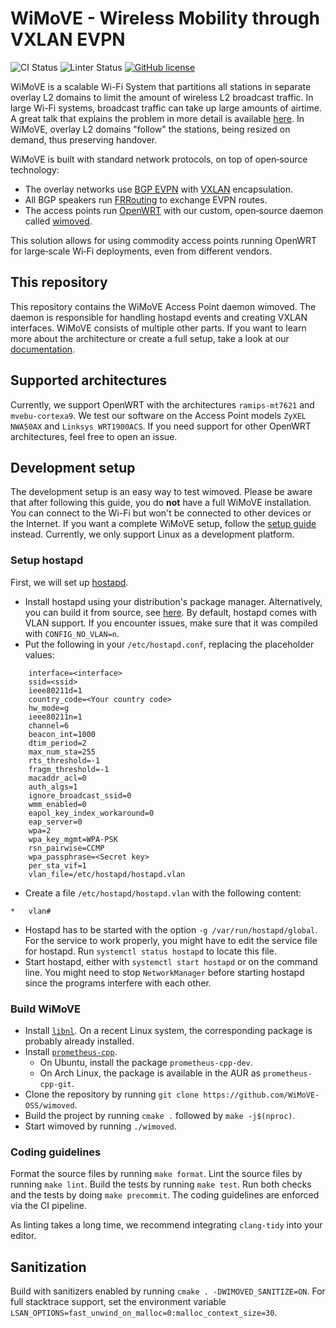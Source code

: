 # WiMoVE - Wireless Mobility through VXLAN EVPN

![CI Status](https://github.com/WiMoVE-OSS/wimoved/actions/workflows/build.yml/badge.svg?branch=main)
![Linter Status](https://github.com/WiMoVE-OSS/wimoved/actions/workflows/linter.yml/badge.svg?branch=main)
[![GitHub license](https://img.shields.io/badge/license-MIT-blue.svg)](https://github.com/WiMoVE-OSS/wimoved/blob/main/LICENSE)

WiMoVE is a scalable Wi-Fi System that partitions all stations in separate overlay L2 domains to limit the amount of wireless L2 broadcast traffic.
In large Wi-Fi systems, broadcast traffic can take up large amounts of airtime.
A great talk that explains the problem in more detail is available [here](https://www.youtube.com/watch?v=v8y-r9JBhmw).
In WiMoVE, overlay L2 domains "follow" the stations, being resized on demand, thus preserving handover.

WiMoVE is built with standard network protocols, on top of open&#8209;source technology:

- The overlay networks use [BGP EVPN](https://www.rfc-editor.org/rfc/rfc8365.html) with [VXLAN](https://www.rfc-editor.org/rfc/rfc7348) encapsulation.
- All BGP speakers run [FRRouting](https://frrouting.org/) to exchange EVPN routes.
- The access points run [OpenWRT](https://openwrt.org/) with our custom, open&#8209;source daemon called [wimoved](https://github.com/wimove-oss/wimoved).

This solution allows for using commodity access points running OpenWRT for large&#8209;scale Wi&#8209;Fi deployments, even from different vendors.

## This repository

This repository contains the WiMoVE Access Point daemon wimoved.
The daemon is responsible for handling hostapd events and creating VXLAN interfaces.
WiMoVE consists of multiple other parts.
If you want to learn more about the architecture or create a full setup, take a look at our [documentation](https://wimove-oss.github.io/docs/).

## Supported architectures

Currently, we support OpenWRT with the architectures `ramips-mt7621` and `mvebu-cortexa9`.
We test our software on the Access Point models `ZyXEL NWA50AX` and `Linksys WRT1900ACS`.
If you need support for other OpenWRT architectures, feel free to open an issue.

## Development setup

The development setup is an easy way to test wimoved.
Please be aware that after following this guide, you do **not** have a full WiMoVE installation.
You can connect to the Wi-Fi but won't be connected to other devices or the Internet. If you want a complete WiMoVE setup, follow the [setup guide](https://wimove-oss.github.io/docs/) instead.
Currently, we only support Linux as a development platform.

### Setup hostapd

First, we will set up [hostapd](https://w1.fi/).

- Install hostapd using your distribution's package manager. Alternatively, you can build it from source, see [here](https://w1.fi/). By default, hostapd comes with VLAN support. If you encounter issues, make sure that it was compiled with `CONFIG_NO_VLAN=n`.
- Put the following in your `/etc/hostapd.conf`, replacing the placeholder values:

```text
    interface=<interface>
    ssid=<ssid>
    ieee80211d=1
    country_code=<Your country code>
    hw_mode=g
    ieee80211n=1
    channel=6
    beacon_int=1000
    dtim_period=2
    max_num_sta=255
    rts_threshold=-1
    fragm_threshold=-1
    macaddr_acl=0
    auth_algs=1
    ignore_broadcast_ssid=0
    wmm_enabled=0
    eapol_key_index_workaround=0
    eap_server=0
    wpa=2
    wpa_key_mgmt=WPA-PSK
    rsn_pairwise=CCMP
    wpa_passphrase=<Secret key>
    per_sta_vif=1
    vlan_file=/etc/hostapd/hostapd.vlan
```

- Create a file `/etc/hostapd/hostapd.vlan` with the following content: 

```text
*   vlan#
```
- Hostapd has to be started with the option `-g /var/run/hostapd/global`. For the service to work properly, you might have to edit the service file for hostapd. Run `systemctl status hostapd` to locate this file.
- Start hostapd, either with `systemctl start hostapd` or on the command line. You might need to stop `NetworkManager` before starting hostapd since the programs interfere with each other.

### Build WiMoVE

- Install [`libnl`](https://github.com/thom311/libnl). On a recent Linux system, the corresponding package is probably already installed.
- Install [`prometheus-cpp`](https://github.com/jupp0r/prometheus-cpp).
    - On Ubuntu, install the package `prometheus-cpp-dev`.
    - On Arch Linux, the package is available in the AUR as `prometheus-cpp-git`.
- Clone the repository by running `git clone https://github.com/WiMoVE-OSS/wimoved`.
- Build the project by running `cmake .` followed by `make -j$(nproc)`.
- Start wimoved by running `./wimoved`.

### Coding guidelines

Format the source files by running `make format`.
Lint the source files by running `make lint`.
Build the tests by running `make test`.
Run both checks and the tests by doing `make precommit`.
The coding guidelines are enforced via the CI pipeline.

As linting takes a long time, we recommend integrating `clang-tidy` into your editor.

## Sanitization

Build with sanitizers enabled by running `cmake . -DWIMOVED_SANITIZE=ON`.
For full stacktrace support, set the environment variable `LSAN_OPTIONS=fast_unwind_on_malloc=0:malloc_context_size=30`.